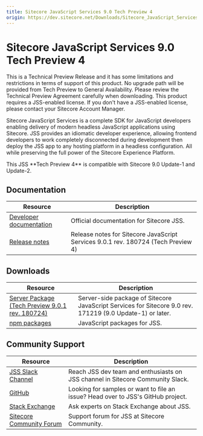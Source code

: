 ```yaml
---
title: Sitecore JavaScript Services 9.0 Tech Preview 4
origin: https://dev.sitecore.net/Downloads/Sitecore_JavaScript_Services/90_Tech_Preview/Sitecore_JavaScript_Services_90_Tech_Preview_4.aspx
---
```


# Sitecore JavaScript Services 9.0 Tech Preview 4

  <Alert variant='warning' mb={4}>
    <AlertIcon />
    This is a Technical Preview Release and it has some limitations and restrictions in terms of support of this product.  
No upgrade path will be provided from Tech Preview to General Availability.  
Please review the Technical Preview Agreement carefully when downloading.  
This product requires a JSS-enabled license. If you don't have a JSS-enabled license, please contact your Sitecore Account Manager.
  </Alert>
  

Sitecore JavaScript Services is a complete SDK for JavaScript developers enabling delivery of modern headless JavaScript applications using Sitecore. JSS provides an idiomatic developer experience, allowing frontend developers to work completely disconnected during development then deploy the JSS app to any hosting platform in a headless configuration. All while preserving the full power of the Sitecore Experience Platform.

  <Alert variant='warning' mb={4}>
    <AlertIcon />
    This JSS **Tech Preview 4** is compatible with Sitecore 9.0 Update-1 and Update-2.
  </Alert>
    

  

## Documentation

 | Resource | Description |
 | --- | --- |
 | [Developer documentation](https://jss.sitecore.net) | Official documentation for Sitecore JSS. |
 | [Release notes](https://jss.sitecore.net/release-notes) | Release notes for Sitecore JavaScript Services 9.0.1 rev. 180724 (Tech Preview 4) |

## Downloads

 | Resource | Description |
 | --- | --- |
 | [Server Package (Tech Preview 9.0.1 rev. 180724)](https://sitecoredev.azureedge.net/~/media/EDE4C8A9B82F4834A08B986C4EF39F7F.ashx?date=20180724T181137) | Server-side package of Sitecore JavaScript Services for Sitecore 9.0 rev. 171219 (9.0 Update-1) or later. |
 | [npm packages](https://www.npmjs.com/org/sitecore-jss) | JavaScript packages for JSS. |

## Community Support

 | Resource | Description |
 | --- | --- |
 | [JSS Slack Channel](https://sitecorechat.slack.com/messages/jss) | Reach JSS dev team and enthusiasts on JSS channel in Sitecore Community Slack. |
 | [GitHub](https://github.com/sitecore/jss) | Looking for samples or want to file an issue? Head over to JSS's GitHub project. |
 | [Stack Exchange](https://sitecore.stackexchange.com/questions/tagged/jss) | Ask experts on Stack Exchange about JSS. |
 | [Sitecore Community Forum](https://community.sitecore.net/developers/f/40) | Support forum for JSS at Sitecore Community. |